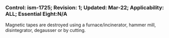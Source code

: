 ### Control: ism-1725; Revision: 1; Updated: Mar-22; Applicability: ALL; Essential Eight:N/A
<p>Magnetic tapes are destroyed using a furnace/incinerator, hammer mill, disintegrator, degausser or by cutting.</p>